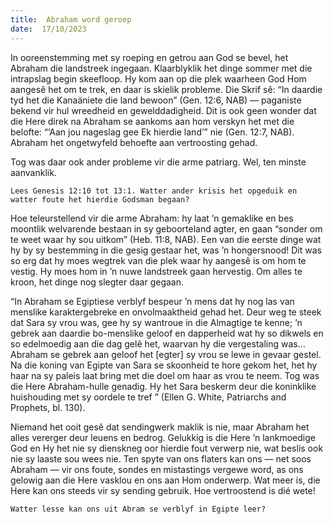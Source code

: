 ```yaml
---
title:  Abraham word geroep
date:  17/10/2023
---
```


In ooreenstemming met sy roeping en getrou aan God se bevel, het Abraham die landstreek ingegaan. Klaarblyklik het dinge sommer met die intrapslag begin skeefloop. Hy kom aan op die plek waarheen God Hom aangesê het om te trek, en daar is skielik probleme. Die Skrif sê: “In daardie tyd het die Kanaäniete die land bewoon” (Gen. 12:6, NAB) — paganiste bekend vir hul wreedheid en gewelddadigheid. Dit is ook geen wonder dat die Here direk na Abraham se aankoms aan hom verskyn het met die belofte: “‘Aan jou nageslag gee Ek hierdie land’” nie (Gen. 12:7, NAB). Abraham het ongetwyfeld behoefte aan vertroosting gehad.

Tog was daar ook ander probleme vir die arme patriarg. Wel, ten minste aanvanklik.

`Lees Genesis 12:10 tot 13:1. Watter ander krisis het opgeduik en watter foute het hierdie Godsman begaan?`

Hoe teleurstellend vir die arme Abraham: hy laat ’n gemaklike en bes moontlik welvarende bestaan in sy geboorteland agter, en gaan “sonder om te weet waar hy sou uitkom” (Heb. 11:8, NAB). Een van die eerste dinge wat hy by sy bestemming in die gesig gestaar het, was ’n hongersnood! Dit was so erg dat hy moes wegtrek van die plek waar hy aangesê is om hom te vestig. Hy moes hom in ’n nuwe landstreek gaan hervestig. Om alles te kroon, het dinge nog slegter daar gegaan.

“In Abraham se Egiptiese verblyf bespeur ’n mens dat hy nog las van menslike karaktergebreke en onvolmaaktheid gehad het. Deur weg te steek dat Sara sy vrou was, gee hy sy wantroue in die Almagtige te kenne; ’n gebrek aan daardie bo-menslike geloof en dapperheid wat hy so dikwels en so edelmoedig aan die dag gelê het, waarvan hy die vergestaling was… Abraham se gebrek aan geloof het [egter] sy vrou se lewe in gevaar gestel. Na die koning van Egipte van Sara se skoonheid te hore gekom het, het hy haar na sy paleis laat bring met die doel om haar as vrou te neem. Tog was die Here Abraham-hulle genadig. Hy het Sara beskerm deur die koninklike huishouding met sy oordele te tref ” (Ellen G. White, Patriarchs and Prophets, bl. 130).

Niemand het ooit gesê dat sendingwerk maklik is nie, maar Abraham het alles vererger deur leuens en bedrog. Gelukkig is die Here ’n lankmoedige God en Hy het nie sy dienskneg oor hierdie fout verwerp nie, wat beslis ook nie sy laaste sou wees nie. Ten spyte van ons flaters kan ons — net soos Abraham — vir ons foute, sondes en mistastings vergewe word, as ons gelowig aan die Here vasklou en ons aan Hom onderwerp. Wat meer is, die Here kan ons steeds vir sy sending gebruik. Hoe vertroostend is dié wete!

`Watter lesse kan ons uit Abram se verblyf in Egipte leer?`